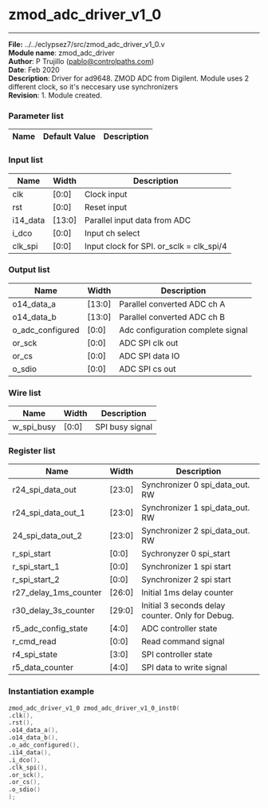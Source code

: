 #  zmod_adc_driver_v1_0
 --- 
 **File:** ../../eclypsez7/src/zmod_adc_driver_v1_0.v  
**Module name**\: zmod_adc_driver  
**Author**\: P Trujillo (pablo@controlpaths.com\)  
**Date**\: Feb 2020  
**Description**\: Driver for ad9648. ZMOD ADC from Digilent. Module uses 2 different clock, so it's neccesary use synchronizers  
**Revision**\: 1. Module created.  
### Parameter list  
|**Name**|**Default Value**|**Description**|  
|-|-|-|  
      
### Input list  
|**Name**|**Width**|**Description**|  
|-|-|-|  
|clk|[0:0]|Clock input|  
|rst|[0:0]|Reset input|  
|i14_data|[13:0]|Parallel input data from ADC|  
|i_dco|[0:0]|Input ch select|  
|clk_spi|[0:0]|Input clock for SPI. or_sclk = clk_spi/4|  
      
### Output list  
|**Name**|**Width**|**Description**|  
|-|-|-|  
|o14_data_a|[13:0]|Parallel converted ADC ch A|  
|o14_data_b|[13:0]|Parallel converted ADC ch B|  
|o_adc_configured|[0:0]|Adc configuration complete signal|  
|or_sck|[0:0]|ADC SPI clk out|  
|or_cs|[0:0]|ADC SPI data IO|  
|o_sdio|[0:0]|ADC SPI cs out|  
      
### Wire list  
|**Name**|**Width**|**Description**|  
|-|-|-|  
|w_spi_busy|[0:0]|SPI busy signal|  
      
### Register list  
|**Name**|**Width**|**Description**|  
|-|-|-|  
|r24_spi_data_out|[23:0]|Synchronizer 0 spi_data_out. RW | W[1:0] | A[12:0] | DATA[7:0]|  
|r24_spi_data_out_1|[23:0]|Synchronizer 1 spi_data_out. RW | W[1:0] | A[12:0] | DATA[7:0]|  
|24_spi_data_out_2|[23:0]|Synchronizer 2 spi_data_out. RW | W[1:0] | A[12:0] | DATA[7:0]|  
|r_spi_start|[0:0]|Sychronyzer 0 spi_start|  
|r_spi_start_1|[0:0]|Synchronizer 1 spi start|  
|r_spi_start_2|[0:0]|Synchronizer 2 spi start|  
|r27_delay_1ms_counter|[26:0]|Initial 1ms delay counter|  
|r30_delay_3s_counter|[29:0]|Initial 3 seconds delay counter. Only for Debug.|  
|r5_adc_config_state|[4:0]|ADC controller state|  
|r_cmd_read|[0:0]|Read command signal|  
|r4_spi_state|[3:0]|SPI controller state|  
|r5_data_counter|[4:0]|SPI data to write signal|  
      
### Instantiation example 
 ```verilog   
zmod_adc_driver_v1_0 zmod_adc_driver_v1_0_inst0(  
.clk(),  
.rst(),  
.o14_data_a(),  
.o14_data_b(),  
.o_adc_configured(),  
.i14_data(),  
.i_dco(),  
.clk_spi(),  
.or_sck(),  
.or_cs(),  
.o_sdio()   
);   
```